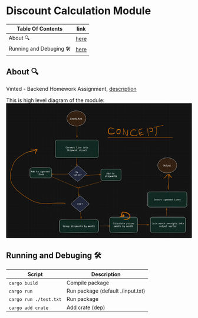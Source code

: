 # Discount Calculation Module
| Table Of Contents        | link        |
| -------------------------| ----------- |
| About 🔍                  |  [here](#1) |
| Running and Debuging 🛠️   |  [here](#2) |

## About 🔍 <a name='1'></a>
Vinted - Backend Homework Assignment, [description](https://gist.github.com/vintedEngineering/7a24d2bb2ef4189447c6b938604ab030)

This is high level diagram of the module:
![concept](concept.png)

## Running and Debuging 🛠️ <a name="2"></a>
| Script                       | Description                           |
| ---------------------------- | ------------------------------------- |
| `cargo build`                | Compile package                       |
| `cargo run`                  | Run package (default ./input.txt)     |
| `cargo run ./test.txt`       | Run package                           |
| `cargo add crate`            | Add crate (dep)                       |
